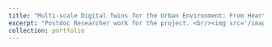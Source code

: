 ```yaml
---
title: "Multi-scale Digital Twins for the Urban Environment: From Heartbeats to Cities"
excerpt: "Postdoc Researcher work for the project. <br/><img src='/images/1-s2.0-S2210670723000914-ga1_lrg.jpg'>"
collection: portfolio
---
```

